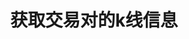 ---
title: 获取交易对的k线信息
position_number: 15
type: get
description: /future/market/v1/public/q/kline
parameters:
    -
        name: symbol
        type: string
        mandatory: true
        default: N/A
        description: 交易对
        ranges:
    -
        name: interval
        type: string
        mandatory: true
        default: N/A
        description: 时间间隔
        ranges: 1m;5m;15m;30m;1h;4h;1d;1w
    -
        name: startTime
        type: integer
        mandatory: false
        default: N/A
        description: 起始时间
        ranges:
    -
        name: endTime
        type: integer
        mandatory: false
        default: N/A
        description: 结束时间
        ranges:
    -
        name: limit
        type: integer
        mandatory: false
        default: N/A
        description: 限制条数
        ranges:
content_markdown: 注：**此方法不需要签名**
left_code_blocks:
    -
        code_block: "public void getKLine() {\r\n\tString text = HttpUtil.get(URL + \"/data/api/future/market/v1/getKLine?market=btc_usdt&type=1min&since=0\");\r\n\tSystem.out.println(text);\r\n}"
        title: Java
        language: java
right_code_blocks:
    - code_block: |-
        {
          "error": {
            "code": "",
            "msg": ""
          },
          "msgInfo": "",
          "result": [
            {
              "a": 0, //成交量
              "c": 0, //结束价
              "h": 0, //最高价
              "l": 0, //最低价
              "o": 0, //开始价
              "s": "", //交易对
              "t": 0, //时间
              "v": 0 //成交额
            }
          ],
          "returnCode": 0
        }
      title: Response
      language: json
---